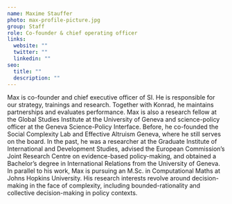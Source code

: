 ```yaml
---
name: Maxime Stauffer
photo: max-profile-picture.jpg
group: Staff
role: Co-founder & chief operating officer
links:
  website: ""
  twitter: ""
  linkedin: ""
seo:
  title: ""
  description: ""
---
```


Max is co-founder and chief executive officer of SI. He is responsible for our strategy, trainings and research. Together with Konrad, he maintains partnerships and evaluates performance. Max is also a research fellow at the Global Studies Institute at the University of Geneva and science-policy officer at the Geneva Science-Policy Interface. Before, he co-founded the Social Complexity Lab and Effective Altruism Geneva, where he still serves on the board. In the past, he was a researcher at the Graduate Institute of International and Development Studies, advised the European Commission’s Joint Research Centre on evidence-based policy-making, and obtained a Bachelor’s degree in International Relations from the University of Geneva. In parallel to his work, Max is pursuing an M.Sc. in Computational Maths at Johns Hopkins University. His research interests revolve around decision-making in the face of complexity, including bounded-rationality and collective decision-making in policy contexts.
